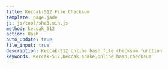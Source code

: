 ```yaml
---
title: Keccak-512 File Checksum
template: page.jade
js: js/tool/sha3.min.js
method: keccak_512
action: Hash
auto_update: true
file_input: true
description: Keccak-512 online hash file checksum function
keywords: Keccak-512,Keccak,shake,online,hash,checksum
---
```

